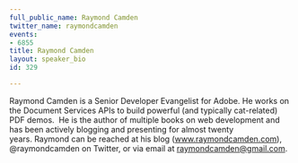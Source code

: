 ```yaml
---
full_public_name: Raymond Camden
twitter_name: raymondcamden
events:
- 6855
title: Raymond Camden
layout: speaker_bio
id: 329

---
```

Raymond Camden is a Senior Developer Evangelist for Adobe. He works on the Document Services APIs to build powerful (and typically cat-related) PDF demos.  He is the author of multiple books on web development and has been actively blogging and presenting for almost twenty years. Raymond can be reached at his blog (www.raymondcamden.com), @raymondcamden on Twitter, or via email at raymondcamden@gmail.com.
